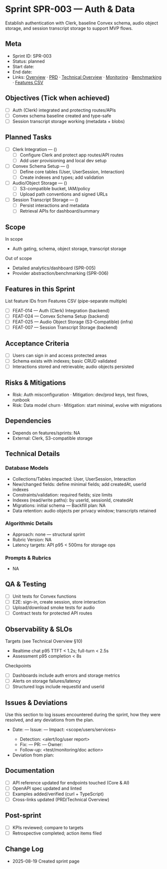 # Sprint SPR-003 — Auth & Data

Establish authentication with Clerk, baseline Convex schema, audio object storage, and session transcript storage to support MVP flows.

## Meta
- Sprint ID: SPR-003
- Status: planned
- Start date: <YYYY-MM-DD>
- End date: <YYYY-MM-DD>
- Links: [Overview](./overview.md) · [PRD](../../planning/prd.md) · [Technical Overview](../../planning/technical-overview.md) · [Monitoring](../../ops/monitoring.md) · [Benchmarking](../../ops/benchmarking.md) · [Features CSV](../features.csv)

## Objectives (Tick when achieved)
- [ ] Auth (Clerk) integrated and protecting routes/APIs
- [ ] Convex schema baseline created and type-safe
- [ ] Session transcript storage working (metadata + blobs)

## Planned Tasks
- [ ] Clerk Integration — <owner> (<estimate>)
   - [ ] Configure Clerk and protect app routes/API routes
   - [ ] Add user provisioning and local dev setup
- [ ] Convex Schema Setup — <owner> (<estimate>)
   - [ ] Define core tables (User, UserSession, Interaction)
   - [ ] Create indexes and types; add validation
- [ ] Audio/Object Storage — <owner> (<estimate>)
   - [ ] S3-compatible bucket, IAM/policy
   - [ ] Upload path conventions and signed URLs
- [ ] Session Transcript Storage — <owner> (<estimate>)
   - [ ] Persist interactions and metadata
   - [ ] Retrieval APIs for dashboard/summary

## Scope
In scope
- Auth gating, schema, object storage, transcript storage

Out of scope
- Detailed analytics/dashboard (SPR-005)
- Provider abstraction/benchmarking (SPR-006)

## Features in this Sprint
List feature IDs from Features CSV (pipe-separate multiple)
- [ ] FEAT-014 — Auth (Clerk) Integration (backend)
- [ ] FEAT-024 — Convex Schema Setup (backend)
- [ ] FEAT-025 — Audio Object Storage (S3-Compatible) (infra)
- [ ] FEAT-007 — Session Transcript Storage (backend)

## Acceptance Criteria
- [ ] Users can sign in and access protected areas
- [ ] Schema exists with indexes; basic CRUD validated
- [ ] Interactions stored and retrievable; audio objects persisted

## Risks & Mitigations
- Risk: Auth misconfiguration · Mitigation: dev/prod keys, test flows, runbook
- Risk: Data model churn · Mitigation: start minimal, evolve with migrations

## Dependencies
- Depends on features/sprints: NA
- External: Clerk, S3-compatible storage

## Technical Details
### Database Models
- Collections/Tables impacted: User, UserSession, Interaction
- New/changed fields: define minimal fields; add createdAt, userId indexes
- Constraints/validation: required fields; size limits
- Indexes (read/write paths): by userId, sessionId, createdAt
- Migrations: initial schema — Backfill plan: NA
- Data retention: audio objects per privacy window; transcripts retained

### Algorithmic Details
- Approach: none — structural sprint
- Rubric Version: NA
- Latency targets: API p95 < 500ms for storage ops

### Prompts & Rubrics
- NA

## QA & Testing
- [ ] Unit tests for Convex functions
- [ ] E2E: sign-in, create session, store interaction
- [ ] Upload/download smoke tests for audio
- [ ] Contract tests for protected API routes

## Observability & SLOs
Targets (see Technical Overview §10)
- Realtime chat p95 TTFT < 1.2s; full-turn < 2.5s
- Assessment p95 completion < 8s

Checkpoints
- [ ] Dashboards include auth errors and storage metrics
- [ ] Alerts on storage failures/latency
- [ ] Structured logs include requestId and userId

## Issues & Deviations
Use this section to log issues encountered during the sprint, how they were resolved, and any deviations from the plan.

- Date: <YYYY-MM-DD> — Issue: <short summary> — Impact: <scope/users/services>
  - Detection: <alert/log/user report>
  - Fix: <what changed> — PR: <link> — Owner: <name>
  - Follow-up: <test/monitoring/doc action>
- Deviation from plan: <what changed and why>

## Documentation
- [ ] API reference updated for endpoints touched (Core & AI)
- [ ] OpenAPI spec updated and linted
- [ ] Examples added/verified (curl + TypeScript)
- [ ] Cross-links updated (PRD/Technical Overview)

## Post-sprint
- [ ] KPIs reviewed; compare to targets
- [ ] Retrospective completed; action items filed

## Change Log
- 2025-08-19 Created sprint page
